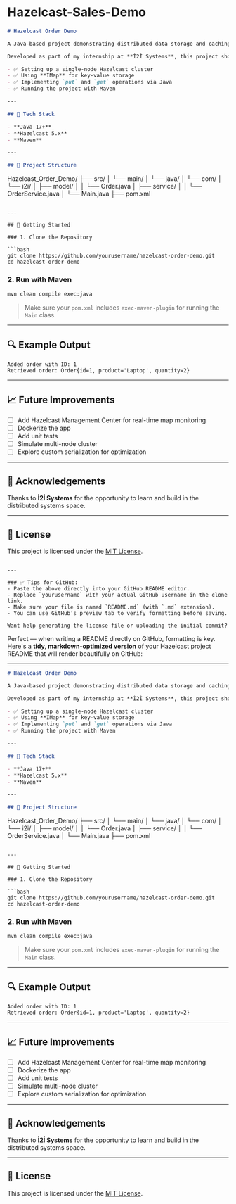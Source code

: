 # Hazelcast-Sales-Demo

```markdown
# Hazelcast Order Demo

A Java-based project demonstrating distributed data storage and caching using **Hazelcast**.

Developed as part of my internship at **İ2İ Systems**, this project showcases:

- ✅ Setting up a single-node Hazelcast cluster  
- ✅ Using **IMap** for key-value storage  
- ✅ Implementing `put` and `get` operations via Java  
- ✅ Running the project with Maven

---

## 🧰 Tech Stack

- **Java 17+**
- **Hazelcast 5.x**
- **Maven**

---

## 📂 Project Structure

```

Hazelcast\_Order\_Demo/
├── src/
│   └── main/
│       └── java/
│           └── com/
│               └── i2i/
│                   ├── model/
│                   │   └── Order.java
│                   ├── service/
│                   │   └── OrderService.java
│                   └── Main.java
├── pom.xml

````

---

## 🚀 Getting Started

### 1. Clone the Repository

```bash
git clone https://github.com/yourusername/hazelcast-order-demo.git
cd hazelcast-order-demo
````

### 2. Run with Maven

```bash
mvn clean compile exec:java
```

> Make sure your `pom.xml` includes `exec-maven-plugin` for running the `Main` class.

---

## 🔍 Example Output

```
Added order with ID: 1
Retrieved order: Order{id=1, product='Laptop', quantity=2}
```

---

## 📈 Future Improvements

* [ ] Add Hazelcast Management Center for real-time map monitoring
* [ ] Dockerize the app
* [ ] Add unit tests
* [ ] Simulate multi-node cluster
* [ ] Explore custom serialization for optimization

---

## 🙏 Acknowledgements

Thanks to **İ2İ Systems** for the opportunity to learn and build in the distributed systems space.

---

## 📄 License

This project is licensed under the [MIT License](LICENSE).

```

---

### ✅ Tips for GitHub:
- Paste the above directly into your GitHub README editor.
- Replace `yourusername` with your actual GitHub username in the clone link.
- Make sure your file is named `README.md` (with `.md` extension).
- You can use GitHub’s preview tab to verify formatting before saving.

Want help generating the license file or uploading the initial commit?
```
Perfect — when writing a README directly on GitHub, formatting is key. Here's a **tidy, markdown-optimized version** of your Hazelcast project README that will render beautifully on GitHub:

---

```markdown
# Hazelcast Order Demo

A Java-based project demonstrating distributed data storage and caching using **Hazelcast**.

Developed as part of my internship at **İ2İ Systems**, this project showcases:

- ✅ Setting up a single-node Hazelcast cluster  
- ✅ Using **IMap** for key-value storage  
- ✅ Implementing `put` and `get` operations via Java  
- ✅ Running the project with Maven

---

## 🧰 Tech Stack

- **Java 17+**
- **Hazelcast 5.x**
- **Maven**

---

## 📂 Project Structure

```

Hazelcast\_Order\_Demo/
├── src/
│   └── main/
│       └── java/
│           └── com/
│               └── i2i/
│                   ├── model/
│                   │   └── Order.java
│                   ├── service/
│                   │   └── OrderService.java
│                   └── Main.java
├── pom.xml

````

---

## 🚀 Getting Started

### 1. Clone the Repository

```bash
git clone https://github.com/yourusername/hazelcast-order-demo.git
cd hazelcast-order-demo
````

### 2. Run with Maven

```bash
mvn clean compile exec:java
```

> Make sure your `pom.xml` includes `exec-maven-plugin` for running the `Main` class.

---

## 🔍 Example Output

```
Added order with ID: 1
Retrieved order: Order{id=1, product='Laptop', quantity=2}
```

---

## 📈 Future Improvements

* [ ] Add Hazelcast Management Center for real-time map monitoring
* [ ] Dockerize the app
* [ ] Add unit tests
* [ ] Simulate multi-node cluster
* [ ] Explore custom serialization for optimization

---

## 🙏 Acknowledgements

Thanks to **İ2İ Systems** for the opportunity to learn and build in the distributed systems space.

---

## 📄 License

This project is licensed under the [MIT License](LICENSE).

```



